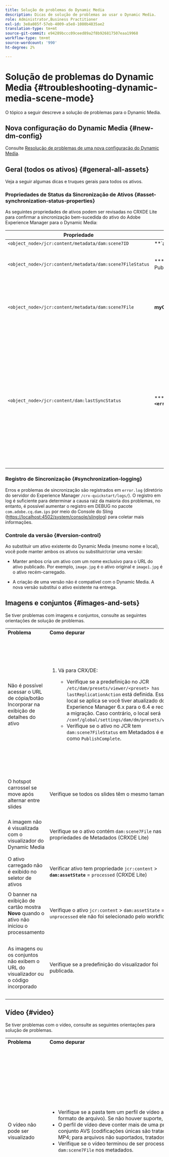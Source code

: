 ```yaml
---
title: Solução de problemas do Dynamic Media
description: Dicas de solução de problemas ao usar o Dynamic Media.
role: Administrator,Business Practitioner
exl-id: 3e8a085f-57eb-4009-a5e8-1080b4835ae2
translation-type: tm+mt
source-git-commit: e94289bccc09ceed89a2f8b926817507eaa19968
workflow-type: tm+mt
source-wordcount: '990'
ht-degree: 2%

---
```


# Solução de problemas do Dynamic Media {#troubleshooting-dynamic-media-scene-mode}

O tópico a seguir descreve a solução de problemas para o Dynamic Media.

## Nova configuração do Dynamic Media {#new-dm-config}

Consulte [Resolução de problemas de uma nova configuração do Dynamic Media](/help/assets/dynamic-media/config-dm.md#troubleshoot-dm-config).

## Geral (todos os ativos) {#general-all-assets}

Veja a seguir algumas dicas e truques gerais para todos os ativos.

### Propriedades de Status da Sincronização de Ativos {#asset-synchronization-status-properties}

As seguintes propriedades de ativos podem ser revisadas no CRXDE Lite para confirmar a sincronização bem-sucedida do ativo do Adobe Experience Manager para o Dynamic Media:

| **Propriedade** | **Exemplo** | **Descrição** |
|---|---|---|
| `<object_node>/jcr:content/metadata/dam:scene7ID` | **`a|364266`** | Indicador geral de que o nó está vinculado ao Dynamic Media. |
| `<object_node>/jcr:content/metadata/dam:scene7FileStatus` | **** Texto de erro PublishCompleteor | Status do upload do ativo para o Dynamic Media. |
| `<object_node>/jcr:content/metadata/dam:scene7File` | **myCompany/myAssetID** | Deve ser preenchido para gerar URLs para um ativo remoto do Dynamic Media. |
| `<object_node>/jcr:content/dam:lastSyncStatus` | **** sucessor  **falhou:`<error text>`** | Status de sincronização de conjuntos (conjuntos de rotação, conjuntos de imagens e assim por diante), predefinições de imagens, predefinições do visualizador, atualizações de mapa de imagens para um ativo ou imagens que foram editadas. |

### Registro de Sincronização {#synchronization-logging}

Erros e problemas de sincronização são registrados em `error.log` (diretório do servidor do Experience Manager `/crx-quickstart/logs/`). O registro em log é suficiente para determinar a causa raiz da maioria dos problemas, no entanto, é possível aumentar o registro em DEBUG no pacote `com.adobe.cq.dam.ips` por meio do Console do Sling ([https://localhost:4502/system/console/slinglog](https://localhost:4502/system/console/slinglog)) para coletar mais informações.

### Controle da versão {#version-control}

Ao substituir um ativo existente do Dynamic Media (mesmo nome e local), você pode manter ambos os ativos ou substituir/criar uma versão:

* Manter ambos cria um ativo com um nome exclusivo para o URL do ativo publicado. Por exemplo, `image.jpg` é o ativo original e `image1.jpg` é o ativo recém-carregado.

* A criação de uma versão não é compatível com o Dynamic Media. A nova versão substitui o ativo existente na entrega.

## Imagens e conjuntos {#images-and-sets}

Se tiver problemas com imagens e conjuntos, consulte as seguintes orientações de solução de problemas.

<table>
 <tbody>
  <tr>
   <td><strong>Problema</strong></td>
   <td><strong>Como depurar</strong></td>
   <td><strong>Solução</strong></td>
  </tr>
  <tr>
   <td>Não é possível acessar o URL de cópia/botão Incorporar na exibição de detalhes do ativo</td>
   <td>
    <ol>
     <li><p>Vá para CRX/DE:</p>
      <ul>
       <li>Verifique se a predefinição no JCR <code>/etc/dam/presets/viewer/&lt;preset&gt; has lastReplicationAction</code> está definida. Esse local se aplica se você tiver atualizado do Experience Manager 6.x para o 6.4 e recusou a migração. Caso contrário, o local será <code>/conf/global/settings/dam/dm/presets/viewer</code>.</li>
       <li>Verifique se o ativo no JCR tem <code>dam:scene7FileStatus</code><strong> </strong>em Metadados é exibido como <code>PublishComplete</code>.</li>
      </ul> </li>
    </ol> </td>
   <td><p>Atualizar página/navegar para outra página e retornar (o JSP do painel lateral deve ser recompilado)</p> <p>Se isso não funcionar:</p>
    <ul>
     <li>Publicar ativo.</li>
     <li>Faça o upload do ativo novamente e o publique.</li>
    </ul> </td>
  </tr>
  <tr>
   <td>O hotspot carrossel se move após alternar entre slides</td>
   <td><p>Verifique se todos os slides têm o mesmo tamanho.</p> </td>
   <td><p>Use apenas imagens com o mesmo tamanho para o carrossel.</p> </td>
  </tr>
  <tr>
   <td>A imagem não é visualizada com o visualizador do Dynamic Media</td>
   <td><p>Verifique se o ativo contém <code>dam:scene7File</code> nas propriedades de Metadados (CRXDE Lite)</p> </td>
   <td><p>Verifique se todos os ativos concluíram o processamento.</p> </td>
  </tr>
  <tr>
   <td>O ativo carregado não é exibido no seletor de ativos</td>
   <td><p>Verificar ativo tem propriedade <code>jcr:content</code> &gt; <strong><code>dam:assetState</code></strong> = <code>processed</code> (CRXDE Lite)</p> </td>
   <td><p>Verifique se todos os ativos concluíram o processamento.</p> </td>
  </tr>
  <tr>
   <td>O banner na exibição de cartão mostra <strong>Novo</strong> quando o ativo não iniciou o processamento</td>
   <td>Verifique o ativo <code>jcr:content</code> &gt; <code>dam:assetState</code> = se <code>unprocessed</code> ele não foi selecionado pelo workflow.</td>
   <td>Aguarde até que o ativo seja selecionado por fluxo de trabalho.</td>
  </tr>
  <tr>
   <td>As imagens ou os conjuntos não exibem o URL do visualizador ou o código incorporado</td>
   <td>Verifique se a predefinição do visualizador foi publicada.</td>
   <td><p>Vá para <strong>Ferramentas</strong> &gt; <strong>Ativos</strong> &gt; <strong>Predefinições do visualizador</strong> e publique a predefinição do visualizador.</p> </td>
  </tr>
 </tbody>
</table>

## Vídeo {#video}

Se tiver problemas com o vídeo, consulte as seguintes orientações para solução de problemas.

<table>
 <tbody>
  <tr>
   <td><strong>Problema</strong></td>
   <td><strong>Como depurar</strong></td>
   <td><strong>Solução</strong></td>
  </tr>
  <tr>
   <td>O vídeo não pode ser visualizado</td>
   <td>
    <ul>
     <li>Verifique se a pasta tem um perfil de vídeo atribuído a ela (se não houver suporte no formato de arquivo). Se não houver suporte, somente uma imagem será exibida.</li>
     <li>O perfil de vídeo deve conter mais de uma predefinição de codificação para gerar um conjunto AVS (codificações únicas são tratadas como conteúdo de vídeo para arquivos MP4; para arquivos não suportados, tratados como não processados).</li>
     <li>Verifique se o vídeo terminou de ser processado confirmando <code>dam:scene7FileAvs</code> de <code>dam:scene7File</code> nos metadados.</li>
    </ul> </td>
   <td>
    <ol>
     <li>Atribua um perfil de vídeo à pasta.</li>
     <li>Edite o perfil de vídeo para incluir mais de uma predefinição de codificação.</li>
     <li>Aguarde até que o vídeo termine o processamento.</li>
     <li>Antes de recarregar o vídeo, verifique se o fluxo de trabalho Codificar vídeo do Dynamic Media não está em execução.<br/> </li>
     <li>Faça o upload novamente do vídeo.</li>
    </ol> </td>
  </tr>
  <tr>
   <td>O vídeo não é codificado</td>
   <td>
    <ul>
     <li>Verifique se o Dynamic Media Cloud Service está configurado.</li>
     <li>Verifique se um perfil de vídeo está associado à pasta de upload.</li>
    </ul> </td>
   <td>
    <ol>
     <li>Verifique se a Configuração do Dynamic Media em Cloud Services está configurada corretamente.</li>
     <li>Verifique se a pasta tem um perfil de vídeo. Além disso, verifique o perfil de vídeo.</li>
    </ol> </td>
  </tr>
  <tr>
   <td>O processamento de vídeo demora muito</td>
   <td><p>Para determinar se a codificação de vídeo ainda está em andamento ou se entrou em um estado de falha:</p>
    <ul>
     <li>Verifique o status do vídeo <code>https://localhost:4502/crx/de/index.jsp#/content/dam/folder/videomp4/jcr%3Acontent</code> &gt; <code>dam:assetState</code></li>
    </ul> </td>
   <td> </td>
  </tr>
  <tr>
   <td>Representação de vídeo ausente</td>
   <td><p>Quando o vídeo é carregado, mas não há representações codificadas:</p>
    <ul>
     <li>Verifique se a pasta tem um perfil de vídeo atribuído a ela.</li>
     <li>Verifique se o vídeo terminou de ser processado confirmando <code>dam:scene7FileAvs</code> nos metadados.</li>
    </ul> </td>
   <td>
    <ol>
     <li>Atribua um perfil de vídeo à pasta.</li>
     <li>Aguarde até que o vídeo termine o processamento.<br /> </li>
    </ol> </td>
  </tr>
 </tbody>
</table>

## Espectadores {#viewers}

Se tiver problemas com os visualizadores, consulte a seguinte orientação para solução de problemas.

<table>
 <tbody>
  <tr>
   <td><strong>Problema</strong></td>
   <td><strong>Como depurar</strong></td>
   <td><strong>Solução</strong></td>
  </tr>
  <tr>
   <td>As predefinições do visualizador não são publicadas</td>
   <td><p>Vá para a página de diagnóstico do gerenciador de exemplo: <code>https://localhost:4502/libs/dam/gui/content/s7dam/samplemanager/samplemanager.html</code></p> <p>Observe valores calculados. Ao operar corretamente, você verá:</p> <p><code>_DMSAMPLE status: 0 unsyced assets - activation not necessary
       _OOTB status: 0 unsyced assets - 0 unactivated assets</code></p> <p><strong>Observação</strong>: Pode levar cerca de 10 minutos após a configuração das configurações de nuvem do Dynamic Media para que os ativos do visualizador sejam sincronizados.</p> <p>Se os ativos não ativados permanecerem, clique em um dos botões <strong>Listar todos os ativos não ativados</strong> para ver os detalhes.</p> </td>
   <td>
    <ol>
     <li>Navegue até a lista predefinida do visualizador nas ferramentas administrativas: <code>https://localhost:4502/libs/dam/gui/content/s7dam/samplemanager/samplemanager.html</code></li>
     <li>Selecione todas as predefinições do visualizador e clique em <strong>Publicar</strong>.</li>
     <li>Navegue de volta ao gerenciador de amostra e observe que a contagem de ativos não ativados agora é zero.</li>
    </ol> </td>
  </tr>
  <tr>
   <td>A arte-final Predefinição do visualizador retorna 404 da visualização em detalhes do ativo ou copia URL/código incorporado</td>
   <td><p>No CRXDE Lite, faça o seguinte:</p>
    <ol>
     <li>Navegue até a pasta <code>&lt;sync-folder&gt;/_CSS/_OOTB</code> na pasta de sincronização do Dynamic Media (por exemplo, <code>/content/dam/_CSS/_OOTB</code>),</li>
     <li>Encontre o nó de metadados do ativo problemático (por exemplo, <code>&lt;sync-folder&gt;/_CSS/_OOTB/CarouselDotsLeftButton_dark_sprite.png/jcr:content/metadata/</code>).</li>
     <li>Verifique a presença das propriedades <code>dam:scene7*</code>. Se o ativo tiver sido sincronizado e publicado com êxito, você verá que <code>dam:scene7FileStatus</code> definido é como <strong>PublishComplete</strong>.</li>
     <li>Tente solicitar a arte-final diretamente do Dynamic Media concatenando os valores das seguintes propriedades e literais de string
      <ul>
       <li><code>dam:scene7Domain</code></li>
       <li><code>"is/content"</code></li>
       <li><code>dam:scene7Folder</code></li>
       <li><code>&lt;asset-name&gt;</code></li>
       <li>Exemplo: <code>https://&lt;server&gt;/is/content/myfolder/_CSS/_OOTB/CarouselDotsLeftButton_dark_sprite.png</code></li>
      </ul> </li>
    </ol> </td>
   <td><p>Se os ativos de amostra ou a arte-final predefinida do visualizador não tiver sido sincronizada ou publicada, reinicie todo o processo de cópia/sincronização:</p>
    <ol>
     <li>Vá até <code>/libs/dam/gui/content/s7dam/samplemanager/samplemanager.html</code>
     </li>
     <li>Selecione as seguintes ações em ordem:
      <ol>
       <li>Excluir pastas de sincronização.</li>
       <li>Exclua a pasta Predefinição (abaixo <code>/conf</code>).
       <li>Acionar Tarefa Assíncrona de Configuração do DM.</li>
      </ol> </li>
     <li>Aguarde a notificação de sincronização bem-sucedida na Caixa de entrada do Experience Manager.
     </li>
    </ol> </td>
  </tr>
 </tbody>
</table>
